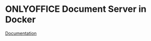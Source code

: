 #  ONLYOFFICE Document Server in Docker
 [Documentation](https://helpcenter.onlyoffice.com/de/server/docker/document/docker-compose.aspx)
